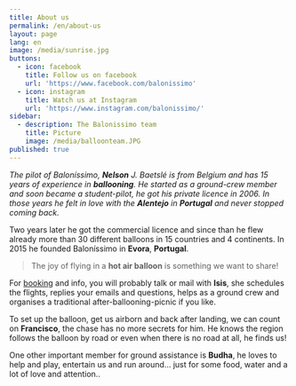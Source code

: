 ```yaml
---
title: About us
permalink: /en/about-us
layout: page
lang: en
image: /media/sunrise.jpg
buttons:
  - icon: facebook
    title: Follow us on facebook
    url: 'https://www.facebook.com/balonissimo'
  - icon: instagram
    title: Watch us at Instagram
    url: 'https://www.instagram.com/balonissimo/'
sidebar:
  - description: The Balonissimo team
    title: Picture
    image: /media/balloonteam.JPG
published: true
---
```

*The pilot of Baloníssimo, **Nelson** J. Baetslé is from Belgium and has 15 years of experience in **ballooning**. He started as a ground-crew member and soon became a student-pilot, he got his private licence in 2006. In those years he felt in love with the **Alentejo** in **Portugal** and never stopped coming back.*

Two years later he got the commercial licence and since than he flew already more than 30 different balloons in 15 countries and 4 continents. In 2015 he founded Baloníssimo in **Evora**, **Portugal**.

> The joy of flying in a **hot air balloon** is something we want to share!

For [booking](/en/book-now) and info, you will probably talk or mail with **Isis**, she schedules the flights, replies your emails and questions, helps as a ground crew and organises a traditional after-ballooning-picnic if you like.

To set up the balloon, get us airborn and back after landing, we can count on **Francisco**, the chase has no more secrets for him. He knows the region follows the balloon by road or even when there is no road at all, he finds us!

One other important member for ground assistance is **Budha**, he loves to help and play, entertain us and run around… just for some food, water and a lot of love and attention..





